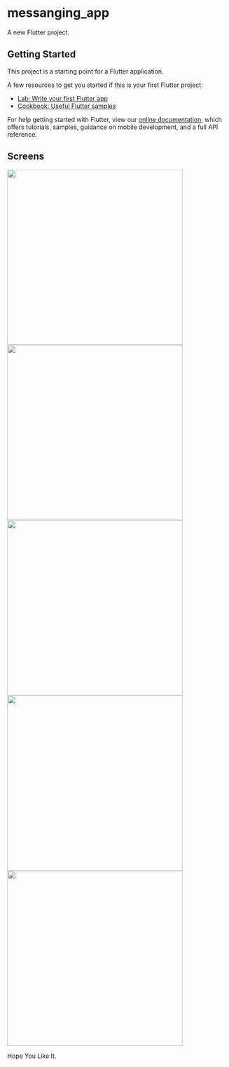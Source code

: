# messanging_app

A new Flutter project.

## Getting Started

This project is a starting point for a Flutter application.

A few resources to get you started if this is your first Flutter project:

- [Lab: Write your first Flutter app](https://flutter.dev/docs/get-started/codelab)
- [Cookbook: Useful Flutter samples](https://flutter.dev/docs/cookbook)

For help getting started with Flutter, view our
[online documentation](https://flutter.dev/docs), which offers tutorials,
samples, guidance on mobile development, and a full API reference.

## Screens
<img src="https://user-images.githubusercontent.com/82170552/152779696-9e883125-1984-4375-93d0-41ef7aefc482.png"  height="400">
<img src="https://user-images.githubusercontent.com/82170552/152779776-bb4febd5-57cf-4398-9935-80d925642951.png" height = "400">
<img src="https://user-images.githubusercontent.com/82170552/152779780-7fb87028-3284-4af9-a7f0-0e2ae310cb8f.png" height = "400">
<img src="https://user-images.githubusercontent.com/82170552/152779784-a7938540-8f88-494d-a277-488ae1dbbaab.png" height = "400">
<img src="https://user-images.githubusercontent.com/82170552/152779787-8e1d320d-240b-4da0-acd4-3c6c0ade5d4d.png" height = "400">

Hope You Like It.
